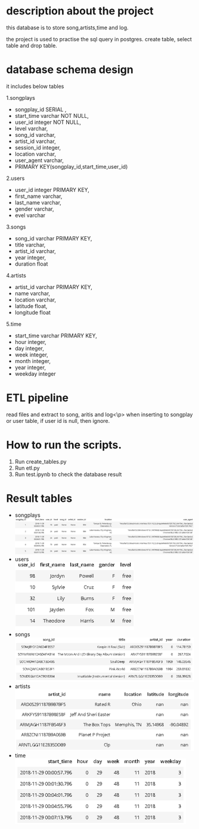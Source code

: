 # description about the project
<p>this database is to store song,artists,time and log.</p>
the project is used to practise the sql query in postgres. create table, select table and drop table.

# database schema design 
it includes below tables</p>
1.songplays</br>
 * songplay_id SERIAL , 
 * start_time varchar NOT NULL, 
 * user_id integer NOT NULL, 
 * level varchar, 
 * song_id varchar, 
 * artist_id varchar, 
 * session_id integer, 
 * location varchar, 
 * user_agent varchar,
 * PRIMARY KEY(songplay_id,start_time,user_id)
                            

2.users</br>
 * user_id integer PRIMARY KEY, 
 * first_name varchar, 
 * last_name varchar, 
 * gender varchar, 
 * evel varchar
 
3.songs</br>
 * song_id varchar PRIMARY KEY, 
 * title varchar, 
 * artist_id varchar, 
 * year integer, 
 * duration float
                    
4.artists</br>
 * artist_id varchar  PRIMARY KEY, 
 * name varchar, 
 * location varchar, 
 * latitude float, 
 * longitude float
                            
5.time</br>
 * start_time varchar  PRIMARY KEY, 
 * hour integer, 
 * day integer, 
 * week integer, 
 * month integer, 
 * year integer, 
 * weekday integer

# ETL pipeline
read files and extract to song, aritis and log<\p>
when inserting to songplay or user table, if user id is null, then ignore.


# How to run the scripts.
1. Run create_tables.py
2. Run etl.py
3. Run test.ipynb to check the database result

# Result tables

* songplays</br>
![songplay](https://github.com/shirleyonwang/udacity_Data_Engineer/blob/master/project1_postgresql/image/songplay.png)
* users</br>
![users](https://github.com/shirleyonwang/udacity_Data_Engineer/blob/master/project1_postgresql/image/user.PNG)
* songs</br>
![songs](https://github.com/shirleyonwang/udacity_Data_Engineer/blob/master/project1_postgresql/image/song.PNG)
* artists</br>
![artists](https://github.com/shirleyonwang/udacity_Data_Engineer/blob/master/project1_postgresql/image/artists.PNG)
* time</br>
![time](https://github.com/shirleyonwang/udacity_Data_Engineer/blob/master/project1_postgresql/image/time.PNG)
